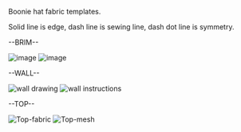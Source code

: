 Boonie hat fabric templates.

Solid line is edge, dash line is sewing line, dash dot line is symmetry.


--BRIM--

![image](https://github.com/b0bTHEbilder/Patterns/assets/132055706/1b621653-0c77-4229-bca8-2550b94a130f)
![image](https://github.com/b0bTHEbilder/Patterns/assets/132055706/765b835d-5f30-48b4-89ba-9af789e85859)

--WALL--

![wall drawing](https://github.com/b0bTHEbilder/Patterns/assets/132055706/740e8488-20ce-40c2-accc-0df9f351fdc3)
![wall instructions](https://github.com/b0bTHEbilder/Patterns/assets/132055706/d0073501-4e46-4dbe-8b62-3404b5b7c81a)

--TOP--

![Top-fabric](https://github.com/b0bTHEbilder/Patterns/assets/132055706/a0c2771c-79bc-4add-9276-c3d800513a7c)
![Top-mesh](https://github.com/b0bTHEbilder/Patterns/assets/132055706/a384b3b7-097b-4a51-ac53-7809e45412f9)
